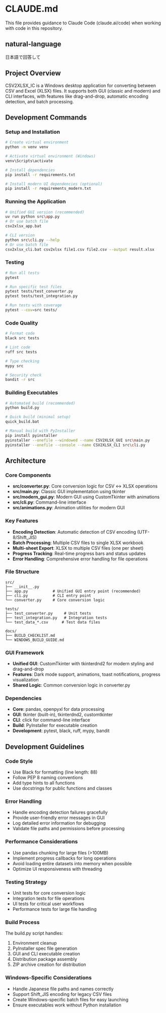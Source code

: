 # CLAUDE.md

This file provides guidance to Claude Code (claude.ai/code) when working with code in this repository.

## natural-language
 日本語で回答して

## Project Overview

CSV2XLSX_IC is a Windows desktop application for converting between CSV and Excel (XLSX) files. It supports both GUI (classic and modern) and CLI interfaces, with features like drag-and-drop, automatic encoding detection, and batch processing.

## Development Commands

### Setup and Installation
```bash
# Create virtual environment
python -m venv venv

# Activate virtual environment (Windows)
venv\Scripts\activate

# Install dependencies
pip install -r requirements.txt

# Install modern UI dependencies (optional)
pip install -r requirements_modern.txt
```

### Running the Application
```bash
# Unified GUI version (recommended)
uv run python src\app.py
# Or use batch file
csv2xlsx_app.bat

# CLI version
python src\cli.py --help
# Or use batch file
csv2xlsx_cli.bat csv2xlsx file1.csv file2.csv --output result.xlsx
```

### Testing
```bash
# Run all tests
pytest

# Run specific test files
pytest tests/test_converter.py
pytest tests/test_integration.py

# Run tests with coverage
pytest --cov=src tests/
```

### Code Quality
```bash
# Format code
black src tests

# Lint code
ruff src tests

# Type checking
mypy src

# Security check
bandit -r src
```

### Building Executables
```bash
# Automated build (recommended)
python build.py

# Quick build (minimal setup)
quick_build.bat

# Manual build with PyInstaller
pip install pyinstaller
pyinstaller --onefile --windowed --name CSV2XLSX_GUI src\main.py
pyinstaller --onefile --console --name CSV2XLSX_CLI src\cli.py
```

## Architecture

### Core Components
- **src/converter.py**: Core conversion logic for CSV ↔ XLSX operations
- **src/main.py**: Classic GUI implementation using tkinter
- **src/modern_gui.py**: Modern GUI using CustomTkinter with animations
- **src/cli.py**: Command-line interface
- **src/animations.py**: Animation utilities for modern GUI

### Key Features
- **Encoding Detection**: Automatic detection of CSV encoding (UTF-8/Shift_JIS)
- **Batch Processing**: Multiple CSV files to single XLSX workbook
- **Multi-sheet Export**: XLSX to multiple CSV files (one per sheet)
- **Progress Tracking**: Real-time progress bars and status updates
- **Error Handling**: Comprehensive error handling for file operations

### File Structure
```
src/
├── __init__.py
├── app.py           # Unified GUI entry point (recommended)
├── cli.py           # CLI entry point
└── converter.py     # Core conversion logic

tests/
├── test_converter.py     # Unit tests
├── test_integration.py   # Integration tests
└── test_data_*.csv      # Test data files

docs/
├── BUILD_CHECKLIST.md
└── WINDOWS_BUILD_GUIDE.md
```

### GUI Framework
- **Unified GUI**: CustomTkinter with tkinterdnd2 for modern styling and drag-and-drop
- **Features**: Dark mode support, animations, toast notifications, progress visualization
- **Shared Logic**: Common conversion logic in converter.py

### Dependencies
- **Core**: pandas, openpyxl for data processing
- **GUI**: tkinter (built-in), tkinterdnd2, customtkinter
- **CLI**: click for command-line interface
- **Build**: PyInstaller for executable creation
- **Development**: pytest, black, ruff, mypy, bandit

## Development Guidelines

### Code Style
- Use Black for formatting (line length: 88)
- Follow PEP 8 naming conventions
- Add type hints to all functions
- Use docstrings for public functions and classes

### Error Handling
- Handle encoding detection failures gracefully
- Provide user-friendly error messages in GUI
- Log detailed error information for debugging
- Validate file paths and permissions before processing

### Performance Considerations
- Use pandas chunking for large files (>100MB)
- Implement progress callbacks for long operations
- Avoid loading entire datasets into memory when possible
- Optimize UI responsiveness with threading

### Testing Strategy
- Unit tests for core conversion logic
- Integration tests for file operations
- UI tests for critical user workflows
- Performance tests for large file handling

### Build Process
The build.py script handles:
1. Environment cleanup
2. PyInstaller spec file generation
3. GUI and CLI executable creation
4. Distribution package assembly
5. ZIP archive creation for distribution

### Windows-Specific Considerations
- Handle Japanese file paths and names correctly
- Support Shift_JIS encoding for legacy CSV files
- Create Windows-specific batch files for easy launching
- Ensure executables work without Python installation